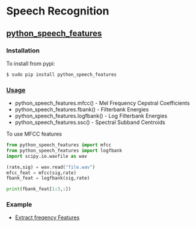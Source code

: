 # Speech Recognition

## [python_speech_features](https://github.com/jameslyons/python_speech_features)

### Installation

To install from pypi:
```sh
$ sudo pip install python_speech_features
```

### [Usage](http://python-speech-features.readthedocs.io/en/latest/)

- python_speech_features.mfcc() - Mel Frequency Cepstral Coefficients
- python_speech_features.fbank() - Filterbank Energies
- python_speech_features.logfbank() - Log Filterbank Energies
- python_speech_features.ssc() - Spectral Subband Centroids

To use MFCC features
```python
from python_speech_features import mfcc
from python_speech_features import logfbank
import scipy.io.wavfile as wav

(rate,sig) = wav.read("file.wav")
mfcc_feat = mfcc(sig,rate)
fbank_feat = logfbank(sig,rate)

print(fbank_feat[1:3,:])
```

### Example

- [Extract freqency Features](extract_freq_features.py)
